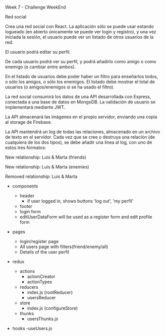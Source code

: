 Week 7 - Challenge WeekEnd

Red social

Crea una red social con React. La aplicación sólo se puede usar estando logueado (en abierto únicamente se puede ver login y registro), y una vez iniciada la sesión, el usuario puede ver un listado de otros usuarios de la red.

El usuario podrá editar su perfil.

De cada usuario podrá ver su perfil, y podrá añadirlo como amigo o como enemigo (o cambiar entre ambos).

En el listado de usuarios debe poder haber un filtro para enseñarlos todos, o sólo los amigos, o sólo los enemigos. El listado debe mostrar el total de usuarios (o amigos/enemigos si se ha usado el filtro).

La red social consumirá los datos de una API desarrollada con Express, conectada a una base de datos en MongoDB. La validación de usuario se implementará mediante JWT.

La API almacenará las imágenes en el propio servidor, enviando una copia al storage de Firebase.

La API mantendrá un log de todas las relaciones, almacenado en un archivo de texto en el servidor. Cada vez que se cree o destruya una relación (de cualquiera de los dos tipos), se debe añadir una línea al log, con uno de estos tres formatos:

New relationship: Luis & Marta (friends)

New relationship: Luis & Marta (enemies)

Removed relationship: Luis & Marta

- components

  - header
    - if user logged in, shows buttons 'log out', 'my perfil'
  - footer
  - login form
  - editUserDataForm will be used as a register form and edit profile form

- pages

  - login/register page
  - All users page with filters(friend/enemy/all)
  - Details of the user perfil

- redux

  - actions
    - actionCreator
    - actionTypes
  - reducers
    - index.js (rootReducer)
    - usersReducer
  - store
    - index.js (configureStore)
  - thunks
    - usersThunks.js

- hooks
  -useUsers.js
